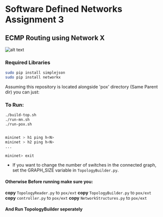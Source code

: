 # Software Defined Networks Assignment 3

## ECMP Routing using Network X

![alt text](./assets/graph_print.png)


### Required Libraries

```bash
sudo pip install simplejson
sudo pip install networkx
```


Assuming this repository is located alongside 'pox' directory (Same Parent dir) you can just:


### To Run:

```bash
./build-top.sh
./run-mn.sh
./run-pox.sh


mininet > h1 ping h<N>
mininet > h2 ping h<N>
...

mininet> exit
```

* If you want to change the number of switches in the connected graph, set the GRAPH_SIZE variable in `TopologyBuilder.py`.


#### Otherwise Before running make sure you:
**copy** `TopologyReader.py`      to  `pox/ext`
**copy** `TopologyBuilder.py`     to  `pox/ext`
**copy** `controller.py`          to  `pox/ext`
**copy** `NetworkStructures.py`   to  `pox/ext`

#### And Run TopologyBuilder seperately

